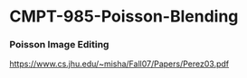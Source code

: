 # CMPT-985-Poisson-Blending

### Poisson Image Editing
https://www.cs.jhu.edu/~misha/Fall07/Papers/Perez03.pdf
